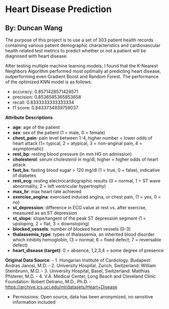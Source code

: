 # Heart Disease Prediction
## By: Duncan Wang

The purpose of this project is to use a set of 303 patient health records containing various patient demographic characteristics and cardiovascular health related test metrics to predict whether or not a patient will be diagnosed with heart disease. 

After testing multiple machine learning models, I found that the K-Nearest Neighbors Algorithm performed most optimally at predicting heart disease, outperforming even Gradient Boost and Random Forest. The performance of the optimized KNN model is as follows:

- accuracy:  0.8571428571428571
- precision:  0.8536585365853658
- recall:  0.8333333333333334
- f1 score:  0.8433734939759037

**Attribute Descriptions**
- **age**: age of the patient
- **sex**: sex of the patient (1 = male, 0 = female) 
- **chest_pain**: pain level between 1-4, higher number = lower odds of heart attack (1= typical, 2 = atypical, 3 = non-anginal pain, 4 = asymptomatic) 
- **rest_bp**: resting blood pressure (in mm HG on admission) 
- **cholesterol**: serum cholesterol in mg/dl, higher = higher odds of heart attack 
- **fast_bs**: fasting blood sugar > 120 mg/dl (1 = true, 0 = false), indicative of diabetes 
- **rest_ecg**: resting electrocardiographic results (0 = normal, 1 = ST wave abnormality, 2 = left ventricular hypertrophy)
- **max_hr**: max heart rate achieved 
- **exercise_angina**: exercised induced angina, or chest pain, (1 = yes, 0 = no) 
- **st_depression**: difference in ECG value at rest vs. after exercise, measured as an ST depression 
- **st_slope**: slope/tangent of the peak ST depression segment (1 = upsloping, 2 = flat, 3 = downsloping) 
- **blocked_vessels**: number of blocked heart vessels (0-3) 
- **thalassemia_type**: types of thalassemia, an inherited blood disorder which inhibits hemoglobin, (3 = normal; 6 = fixed defect; 7 = reversable defect) 
- **heart_disease (target)**: 0 = absence, 1,2,3,4 = some degree of presence

**Original Data Source**: 
    - 1. Hungarian Institute of Cardiology. Budapest: Andras Janosi, M.D.
    - 2. University Hospital, Zurich, Switzerland: William Steinbrunn, M.D.
    - 3. University Hospital, Basel, Switzerland: Matthias Pfisterer, M.D.
    - 4. V.A. Medical Center, Long Beach and Cleveland Clinic Foundation: Robert Detrano, M.D., Ph.D.
    - https://archive.ics.uci.edu/ml/datasets/Heart+Disease
- Permissions: Open source, data has been anonymized, no sensitive information included

